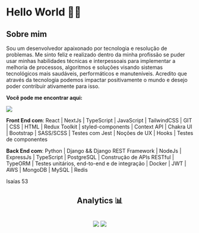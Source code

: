 <h1>Hello World 🙋‍♂️</h1>

<h2>Sobre mim</h2>
<p>Sou um desenvolvedor apaixonado por tecnologia e resolução de problemas. Me sinto feliz e realizado dentro da minha profissão se puder usar minhas habilidades técnicas e interpessoais para implementar a melhoria de processos, algoritmos e soluções visando sistemas tecnológicos mais saudáveis, performáticos e manuteníveis. Acredito que através da tecnologia podemos impactar positivamente o mundo e desejo poder contribuir ativamente para isso.</p>
<p><strong>Você pode me encontrar aqui:</strong><p>
<a href="https://www.linkedin.com/in/isaac-xavier-dev/"><img src="https://img.shields.io/badge/LinkedIn-008BF1?logo=linkedin&logoColor=white&style=for-the-badge"/></a>

<strong>Front End com</strong>: React | NextJs | TypeScript | JavaScript | TailwindCSS | GIT | CSS | HTML | Redux Toolkit | styled-components | Context API | Chakra UI | Bootstrap | SASS/SCSS | Testes com Jest | Noções de UX | Hooks | Testes de componentes

<strong>Back End com</strong>: Python | Django && Django REST Framework | NodeJs | ExpressJs |  TypeScript | PostgreSQL | Construção de APIs RESTful | TypeORM | Testes unitários, end-to-end e de integração | Docker | JWT | AWS | MongoDB | MySQL | Redis

Isaías 53

<div align="center" direction="column">
<h2>Analytics 📊<h2>
<img src="https://github-readme-stats.vercel.app/api?username=zaquinn&show_icons=true&theme=tokyonight"/>
<img src="https://github-readme-stats.vercel.app/api/top-langs/?username=zaquinn&theme=tokyonight"/>
</div>

